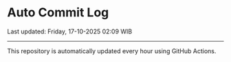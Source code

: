 # Auto Commit Log

Last updated: Friday, 17-10-2025 02:09 WIB

---

This repository is automatically updated every hour using GitHub Actions.
